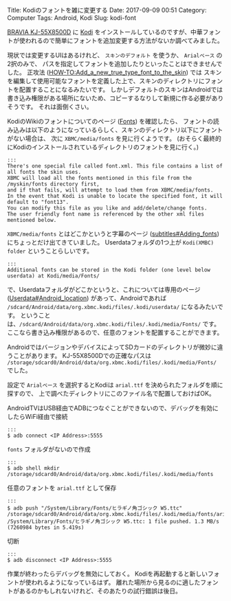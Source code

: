 Title: Kodiのフォントを雑に変更する
Date: 2017-09-09 00:51
Category: Computer
Tags: Android, Kodi
Slug: kodi-font

[BRAVIA KJ-55X8500D](http://www.sony.jp/bravia/products/KJ-X8500D/) に [Kodi](https://play.google.com/store/apps/details?id=org.xbmc.kodi)
をインストールしているのですが、中華フォントが使われるので簡単にフォントを追加変更する方法がないか調べてみました。

現状では変更するUIはあるけれど、 `スキンのデフォルト` を使うか、 `Arialベース` の2択のみで、
パスを指定してフォントを追加したりといったことはできませんでした。
正攻法 ([HOW-TO:Add_a_new_true_type_font_to_the_skin](http://kodi.wiki/view/HOW-TO:Add_a_new_true_type_font_to_the_skin)) では
スキンを編集して使用可能なフォントを定義した上で、スキンのディレクトリにフォントを配置することになるみたいです。
しかしデフォルトのスキンはAndroidでは書き込み権限がある場所にないため、コピーするなりして新規に作る必要がありそうです。
それは面倒くさい。

KodiのWikiのフォントについてのページ ([Fonts](http://kodi.wiki/view/Fonts)) を確認したら、
フォントの読み込みは以下のようになっているらしく、スキンのディレクトリ以下にフォントがない場合は、
次に `XBMC/media/fonts` を見に行くようです。
(おそらく最終的にKodiのインストールされているディレクトリのフォントを見に行く。)

    :::
    There's one special file called font.xml. This file contains a list of all fonts the skin uses.
    XBMC will load all the fonts mentioned in this file from the /myskin/fonts directory first,
    and if that fails, will attempt to load them from XBMC/media/fonts.
    In the event that Kodi is unable to locate the specified font, it will default to "font13".
    You can modify this file as you like and add/delete/change fonts.
    The user friendly font name is referenced by the other xml files mentioned below.

`XBMC/media/fonts` とはどこかというと字幕のページ ([subtitles#Adding_fonts](http://kodi.wiki/view/subtitles#Adding_fonts))
にちょっとだけ出てきていました。
Userdataフォルダの1つ上が `Kodi(XMBC) folder` ということらしいです。

    :::
    Additional fonts can be stored in the Kodi folder (one level below userdata) at Kodi/media/Fonts/

で、Userdataフォルダがどこかというと、これについては専用のページ ([Userdata#Android_location](http://kodi.wiki/view/Userdata#Android_location))
があって、Androidであれば `/sdcard/Android/data/org.xbmc.kodi/files/.kodi/userdata/` になるみたいです。
ということは、`/sdcard/Android/data/org.xbmc.kodi/files/.kodi/media/Fonts/` です。
ここなら書き込み権限があるので、任意のフォントを配置することができます。

AndroidではバージョンやデバイスによってSDカードのディレクトリが微妙に違うことがあります。
KJ-55X8500Dでの正確なパスは `/storage/sdcard0/Android/data/org.xbmc.kodi/files/.kodi/media/Fonts/` でした。

設定で `Arialベース` を選択するとKodiは `arial.ttf` を決められたフォルダを順に探すので、
上で調べたディレクトリにこのファイル名で配置しておけばOK。

AndroidTVはUSB経由でADBにつなぐことができないので、デバッグを有効にしたらWiFi経由で接続

    :::
    $ adb connect <IP Address>:5555

`fonts` フォルダがないので作成

    :::
    $ adb shell mkdir /storage/sdcard0/Android/data/org.xbmc.kodi/files/.kodi/media/fonts

任意のフォントを `arial.ttf` として保存

    :::
    $ adb push "/System/Library/Fonts/ヒラギノ角ゴシック W5.ttc" /storage/sdcard0/Android/data/org.xbmc.kodi/files/.kodi/media/fonts/arial.ttf
    /System/Library/Fonts/ヒラギノ角ゴシック W5.ttc: 1 file pushed. 1.3 MB/s (7260984 bytes in 5.419s)

切断

    :::
    $ adb disconnect <IP Address>:5555

作業が終わったらデバッグを無効にしておく。
Kodiを再起動すると新しいフォントが使われるようになっているはず。
離れた場所から見るのに適したフォントがあるのかもしれないけれど、そのあたりの試行錯誤は後日。
